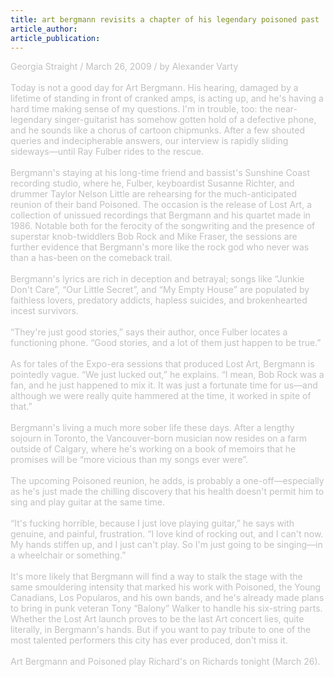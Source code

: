 ```yaml
---
title: art bergmann revisits a chapter of his legendary poisoned past
article_author: 
article_publication: 
---
```

<span style="color: #c0c0c0">Georgia Straight / March 26, 2009 / by Alexander Varty<br />
<br />
Today is not a good day for Art Bergmann. His hearing, damaged by a lifetime of standing in front of cranked amps, is acting up, and he's having a hard time making sense of my questions. I'm in trouble, too: the near-legendary singer-guitarist has somehow gotten hold of a defective phone, and he sounds like a chorus of cartoon chipmunks. After a few shouted queries and indecipherable answers, our interview is rapidly sliding sideways&mdash;until Ray Fulber rides to the rescue.<br />
<br />
Bergmann's staying at his long-time friend and bassist's Sunshine Coast recording studio, where he, Fulber, keyboardist Susanne Richter, and drummer Taylor Nelson Little are rehearsing for the much-anticipated reunion of their band Poisoned. The occasion is the release of Lost Art, a collection of unissued recordings that Bergmann and his quartet made in 1986. Notable both for the ferocity of the songwriting and the presence of superstar knob-twiddlers Bob Rock and Mike Fraser, the sessions are further evidence that Bergmann's more like the rock god who never was than a has-been on the comeback trail.<br />
<br />
Bergmann's lyrics are rich in deception and betrayal; songs like &ldquo;Junkie Don't Care&rdquo;, &ldquo;Our Little Secret&rdquo;, and &ldquo;My Empty House&rdquo; are populated by faithless lovers, predatory addicts, hapless suicides, and brokenhearted incest survivors.<br />
<br />
&ldquo;They're just good stories,&rdquo; says their author, once Fulber locates a functioning phone. &ldquo;Good stories, and a lot of them just happen to be true.&rdquo;<br />
<br />
As for tales of the Expo-era sessions that produced Lost Art, Bergmann is pointedly vague. &ldquo;We just lucked out,&rdquo; he explains. &ldquo;I mean, Bob Rock was a fan, and he just happened to mix it. It was just a fortunate time for us&mdash;and although we were really quite hammered at the time, it worked in spite of that.&rdquo;<br />
<br />
Bergmann's living a much more sober life these days. After a lengthy sojourn in Toronto, the Vancouver-born musician now resides on a farm outside of Calgary, where he's working on a book of memoirs that he promises will be &ldquo;more vicious than my songs ever were&rdquo;.<br />
<br />
The upcoming Poisoned reunion, he adds, is probably a one-off&mdash;especially as he's just made the chilling discovery that his health doesn't permit him to sing and play guitar at the same time.<br />
<br />
&ldquo;It's fucking horrible, because I just love playing guitar,&rdquo; he says with genuine, and painful, frustration. &ldquo;I love kind of rocking out, and I can't now. My hands stiffen up, and I just can't play. So I'm just going to be singing&mdash;in a wheelchair or something.&rdquo;<br />
<br />
It's more likely that Bergmann will find a way to stalk the stage with the same smouldering intensity that marked his work with Poisoned, the Young Canadians, Los Popularos, and his own bands, and he's already made plans to bring in punk veteran Tony &ldquo;Balony&rdquo; Walker to handle his six-string parts.<br />
Whether the Lost Art launch proves to be the last Art concert lies, quite literally, in Bergmann's hands. But if you want to pay tribute to one of the most talented performers this city has ever produced, don't miss it.<br />
<br />
Art Bergmann and Poisoned play Richard's on Richards tonight (March 26).<br />
<br />
</span>
